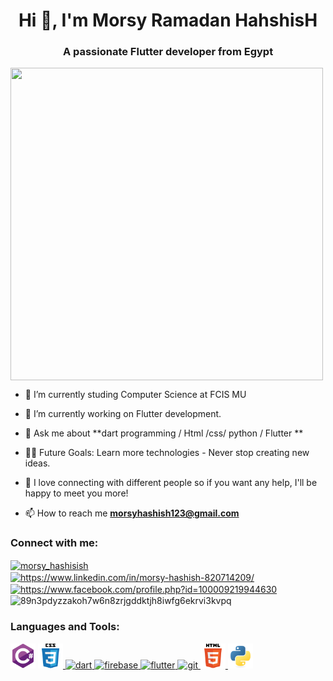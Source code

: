 <h1 align="center">Hi 👋, I'm Morsy Ramadan HahshisH</h1>
<h3 align="center">A passionate Flutter developer from Egypt</h3>
<img align="center" src="https://avatars.githubusercontent.com/u/55841476?v=4" width="500" height="500"/>

- 🌱 I’m currently studing Computer Science at FCIS MU 

- 🌱 I’m currently working on Flutter development. 

- 💬 Ask me about **dart programming / Html /css/ python / Flutter **

- 💪🏼 Future Goals: Learn more technologies - Never stop creating new ideas.

- 💬 I love connecting with different people so if you want any help, I'll be happy to meet you more!

- 📫 How to reach me **morsyhashish123@gmail.com**

<h3 align="left">Connect with me:</h3>
<p align="left">
<a href="https://twitter.com/Morsy_HashiisH" target="blank"><img align="center" src="https://raw.githubusercontent.com/rahuldkjain/github-profile-readme-generator/master/src/images/icons/Social/twitter.svg" alt="morsy_hashisish" height="30" width="40" /></a>
<a href="https://www.linkedin.com/in/morsy-hashish/" target="blank"><img align="center" src="https://raw.githubusercontent.com/rahuldkjain/github-profile-readme-generator/master/src/images/icons/Social/linked-in-alt.svg" alt="https://www.linkedin.com/in/morsy-hashish-820714209/" height="30" width="40" /></a>
<a href="https://www.facebook.com/profile.php?id=100009219944630" target="blank"><img align="center" src="https://raw.githubusercontent.com/rahuldkjain/github-profile-readme-generator/master/src/images/icons/Social/facebook.svg" alt="https://www.facebook.com/profile.php?id=100009219944630" height="30" width="40" /></a>
  <img align="center" src="https://raw.githubusercontent.com/rahuldkjain/github-profile-readme-generator/master/src/images/icons/Social/instagram.svg" alt="89n3pdyzzakoh7w6n8zrjgddktjh8iwfg6ekrvi3kvpq" height="30" width="40" /></a>
</p>

<h3 align="left">Languages and Tools:</h3>
<img src="https://raw.githubusercontent.com/devicons/devicon/master/icons/csharp/csharp-original.svg" alt="csharp" width="40" height="40"/> </a> <a href="https://www.w3schools.com/css/" target="_blank" rel="noreferrer"> <img src="https://raw.githubusercontent.com/devicons/devicon/master/icons/css3/css3-original-wordmark.svg" alt="css3" width="40" height="40"/> </a> <a href="https://dart.dev" target="_blank" rel="noreferrer"> <img src="https://www.vectorlogo.zone/logos/dartlang/dartlang-icon.svg" alt="dart" width="40" height="40"/> </a> <a href="https://firebase.google.com/" target="_blank" rel="noreferrer"> <img src="https://www.vectorlogo.zone/logos/firebase/firebase-icon.svg" alt="firebase" width="40" height="40"/> </a> <a href="https://flutter.dev" target="_blank" rel="noreferrer"> <img src="https://www.vectorlogo.zone/logos/flutterio/flutterio-icon.svg" alt="flutter" width="40" height="40"/> </a> <a href="https://git-scm.com/" target="_blank" rel="noreferrer"> <img src="https://www.vectorlogo.zone/logos/git-scm/git-scm-icon.svg" alt="git" width="40" height="40"/> </a> <a href="https://www.w3.org/html/" target="_blank" rel="noreferrer"> <img src="https://raw.githubusercontent.com/devicons/devicon/master/icons/html5/html5-original-wordmark.svg" alt="html5" width="40" height="40"/> </a> <a href="https://www.python.org" target="_blank" rel="noreferrer"> <img src="https://raw.githubusercontent.com/devicons/devicon/master/icons/python/python-original.svg" alt="python" width="40" height="40"/> </a> </p>
